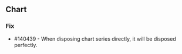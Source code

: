 ## Chart

### Fix

* \#140439 - When disposing chart series directly, it will be disposed perfectly.
